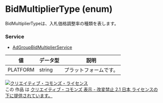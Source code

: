 # BidMultiplierType (enum)
BidMultiplierTypeは、入札価格調整率の種類を表します。
### Service
+ [AdGroupBidMultiplierService](../services/AdGroupBidMultiplierService.md)

| 値 | データ型 | 説明 | 
|---|---|---|
| PLATFORM| string| プラットフォームです。 |
<a rel="license" href="http://creativecommons.org/licenses/by-nd/2.1/jp/"><img alt="クリエイティブ・コモンズ・ライセンス" style="border-width:0" src="https://i.creativecommons.org/l/by-nd/2.1/jp/88x31.png" /></a><br />この 作品 は <a rel="license" href="http://creativecommons.org/licenses/by-nd/2.1/jp/">クリエイティブ・コモンズ 表示 - 改変禁止 2.1 日本 ライセンスの下に提供されています。</a>
